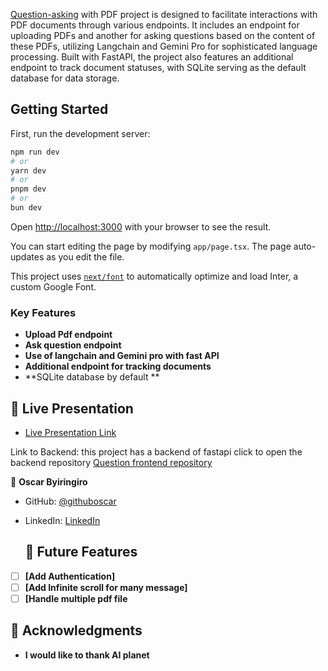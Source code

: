 [Question-asking](https://questionnlp-pdf.vercel.app/) with PDF project is designed to facilitate interactions with PDF documents through various endpoints. It includes an endpoint for uploading PDFs and another for asking questions based on the content of these PDFs, utilizing Langchain and Gemini Pro for sophisticated language processing. Built with FastAPI, the project also features an additional endpoint to track document statuses, with SQLite serving as the default database for data storage.

## Getting Started

First, run the development server:

```bash
npm run dev
# or
yarn dev
# or
pnpm dev
# or
bun dev
```

Open [http://localhost:3000](http://localhost:3000) with your browser to see the result.

You can start editing the page by modifying `app/page.tsx`. The page auto-updates as you edit the file.

This project uses [`next/font`](https://nextjs.org/docs/basic-features/font-optimization) to automatically optimize and load Inter, a custom Google Font.

### Key Features <a name="key-features"></a>


- **Upload Pdf endpoint**
- **Ask question endpoint**
- **Use of langchain and Gemini pro with fast API**
- **Additional endpoint for tracking documents**
- **SQLite database by default **

## 🚀 Live Presentation <a name="live-demo"></a>

- [Live Presentation Link](https://www.loom.com/share/7b7ef4f8873a4b90b7af4aebfcf7c576?sid=f66fb727-34ff-4514-b205-ee9e7ea6ce62)

Link to Backend:
this project has a backend of fastapi click to open the backend repository 
<a href="https://github.com/byiringiroscar/questionlp-backend.git" target="_blank">Question frontend repository</a>

👤 **Oscar Byiringiro**

- GitHub: [@githuboscar](https://github.com/byiringiroscar)
- LinkedIn: [LinkedIn](https://www.linkedin.com/in/oscarbyiringiro/)

  ## 🔭 Future Features <a name="future-features"></a>

- [ ] **[Add Authentication]**
- [ ] **[Add Infinite scroll for many message]**
- [ ] **[Handle multiple pdf file**

## 🙏 Acknowledgments <a name="acknowledgements"></a>

- **I would like to thank AI planet**
